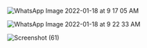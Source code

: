 ![WhatsApp Image 2022-01-18 at 9 17 05 AM](https://user-images.githubusercontent.com/42654690/149907692-9fbbe473-cd47-4f79-aff7-977bdf8b17ea.jpeg)


![WhatsApp Image 2022-01-18 at 9 22 33 AM](https://user-images.githubusercontent.com/42654690/149908254-852c4314-26b9-4577-89c4-8d75b27766f0.jpeg)


![Screenshot (61)](https://user-images.githubusercontent.com/42654690/149908467-7bc444f9-c7c0-4cfc-890c-b552cf4593e7.png)
